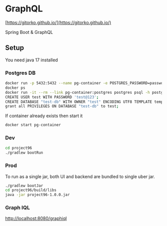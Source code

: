 # GraphQL

[https://gitorko.github.io/](https://gitorko.github.io/)

Spring Boot & GraphQL

## Setup

You need java 17 installed

### Postgres DB

```bash
docker run -p 5432:5432 --name pg-container -e POSTGRES_PASSWORD=password -d postgres:9.6.10
docker ps
docker run -it --rm --link pg-container:postgres postgres psql -h postgres -U postgres
CREATE USER test WITH PASSWORD 'test@123';
CREATE DATABASE "test-db" WITH OWNER "test" ENCODING UTF8 TEMPLATE template0;
grant all PRIVILEGES ON DATABASE "test-db" to test;
```

If container already exists then start it

```bash
docker start pg-container
```

### Dev

```bash
cd project96
./gradlew bootRun
```

### Prod
To run as a single jar, both UI and backend are bundled to single uber jar.

```bash
./gradlew bootJar
cd project96/build/libs
java -jar project96-1.0.0.jar
```

### Graph IQL
[http://localhost:8080/graphiql](http://localhost:8080/graphiql)

